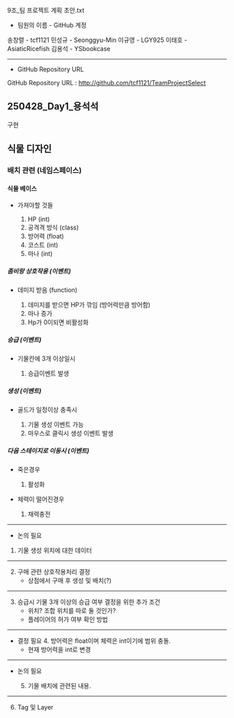 9조_팀 프로젝트 계획 초안.txt

* 팀원의 이름 - GitHub 계정 

송창렬 - tcf1121
민성규  - Seonggyu-Min
이규영 - LGY925
이태호 - AsiaticRicefish
김용석 - YSbookcase

----------------------
* GitHub Repository URL

GitHub Repository URL : http://github.com/tcf1121/TeamProjectSelect

250428_Day1_용석석
------
구현
## 식물 디자인

### 배치 관련 (네임스페이스)

#### 식물 베이스

* 가져야할 것들

  1. HP (int)
  2. 공격격 방식 (class)
  3. 방어력 (float)
  4. 코스트 (int)
  5. 마나 (int)

##### 좀비랑 상호작용 (이벤트)

* 데미지 받음 (function)

  1. 데미지를 받으면 HP가 깎임 (방어력만큼 방어함)
  2. 마나 증가
  3. Hp가 0이되면 비활성화


##### 승급 (이벤트)

* 기물칸에 3개 이상일시
  
   1. 승급이벤트 발생

##### 생성 (이벤트)

* 골드가 일정이상 충족시

  1. 기물 생성 이벤트 가능
  2. 마우스로 클릭시 생성 이벤트 발생

##### 다음 스테이지로 이동시 (이벤트)

* 죽은경우

    1. 활성화

* 체력이 떨어진경우
  
  1. 채력충전

 ---------------

*  논의 필요
    
1. 기물 생성 위치에 대한 데이터

-----

   
   2. 구매 관련 상호작용처리 결정
        - 상점에서 구매 후 생성 및 배치(?)

--------

3. 승급시 기물 3개 이상의 승급 여부 결정을 위한 추가 조건
    - 위치? 조합 위치를 따로 둘 것인가?
    - 플레이어의 허가 여부 확인 방법

-------
* 결정 필요
  4. 방어력은 float이며 체력은 int이기에 범위 충돌.
     - 현재 방어력을 int로 변경

-----
* 논의 필요
   
   5. 기물 배치에 관련된 내용.

----------
6. Tag 및 Layer 